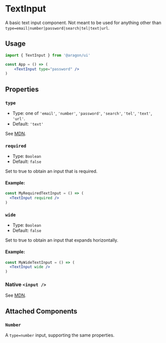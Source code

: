 # TextInput

A basic text input component. Not meant to be used for anything other than
`type=email|number|password|search|tel|text|url`.

## Usage

```jsx
import { TextInput } from '@aragon/ui'

const App = () => (
    <TextInput type="password" />
)
```

## Properties

### `type`

- Type: one of `'email'`, `'number'`, `'password'`, `'search'`, `'tel'`, `'text'`, `'url'`.
- Default: `'text'`

See [MDN](https://developer.mozilla.org/en-US/docs/Web/HTML/Element/input#Form_<input>_types).

### `required`

- Type: `Boolean`
- Default: `false`

Set to true to obtain an input that is required.

#### Example:

```jsx
const MyRequiredTextInput = () => (
  <TextInput required />
)
```

### `wide`

- Type: `Boolean`
- Default: `false`

Set to true to obtain an input that expands horizontally.

#### Example:

```jsx
const MyWideTextInput = () => (
  <TextInput wide />
)
```

### Native `<input />`

See [MDN](https://developer.mozilla.org/en-US/docs/Web/HTML/Element/input).

## Attached Components

### `Number`

A `type=number` input, supporting the same properties.
